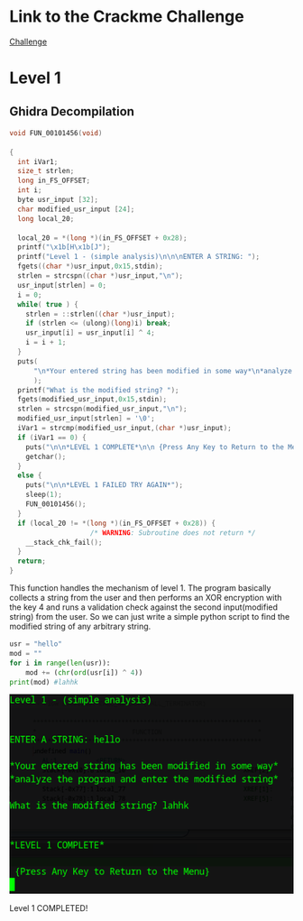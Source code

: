 # Link to the Crackme Challenge
[Challenge](https://crackmes.one/crackme/66c724b9b899a3b9dd02ad98)

# Level 1
## Ghidra Decompilation
```C 
void FUN_00101456(void)

{
  int iVar1;
  size_t strlen;
  long in_FS_OFFSET;
  int i;
  byte usr_input [32];
  char modified_usr_input [24];
  long local_20;
  
  local_20 = *(long *)(in_FS_OFFSET + 0x28);
  printf("\x1b[H\x1b[J");
  printf("Level 1 - (simple analysis)\n\n\nENTER A STRING: ");
  fgets((char *)usr_input,0x15,stdin);
  strlen = strcspn((char *)usr_input,"\n");
  usr_input[strlen] = 0;
  i = 0;
  while( true ) {
    strlen = ::strlen((char *)usr_input);
    if (strlen <= (ulong)(long)i) break;
    usr_input[i] = usr_input[i] ^ 4;
    i = i + 1;
  }
  puts(
      "\n*Your entered string has been modified in some way*\n*analyze the program and enter the mod ified string*\n"
      );
  printf("What is the modified string? ");
  fgets(modified_usr_input,0x15,stdin);
  strlen = strcspn(modified_usr_input,"\n");
  modified_usr_input[strlen] = '\0';
  iVar1 = strcmp(modified_usr_input,(char *)usr_input);
  if (iVar1 == 0) {
    puts("\n\n*LEVEL 1 COMPLETE*\n\n {Press Any Key to Return to the Menu}");
    getchar();
  }
  else {
    puts("\n\n*LEVEL 1 FAILED TRY AGAIN*");
    sleep(1);
    FUN_00101456();
  }
  if (local_20 != *(long *)(in_FS_OFFSET + 0x28)) {
                    /* WARNING: Subroutine does not return */
    __stack_chk_fail();
  }
  return;
}
```

This function handles the mechanism of level 1. The program basically collects a string from the user and then performs an XOR encryption with the key 4 and runs a validation check against the second input(modified string) from the user. So we can just write a simple python script to find the modified string of any arbitrary string.

```python
usr = "hello"
mod = ""
for i in range(len(usr)):
    mod += (chr(ord(usr[i]) ^ 4))
print(mod) #lahhk
```

![alt text](image.png)

Level 1 COMPLETED!